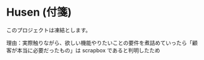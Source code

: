 # Husen (付箋)

このプロジェクトは凍結とします。

理由：実際触りながら、欲しい機能やりたいことの要件を煮詰めていったら「顧客が本当に必要だったもの」は scrapbox であると判明したため
